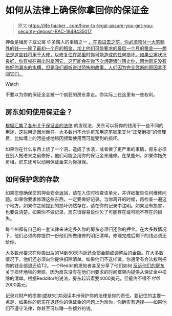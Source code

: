 # 如何从法律上确保你拿回你的保证金

> 原文:[https://life hacker . com/how-to-legal-assure-you-get-you-security-deposit-BAC-1849435017](https://lifehacker.com/how-to-legally-ensure-you-get-your-security-deposit-bac-1849435017)

押金是租房子或公寓 许多恼人的事情之一 [。在搬进去之前，你必须预付一大笔额外的钱——除了最初一个月的租金、加上他们可能要求的最后一个月的租金——想法是这些钱将用于大修，以修复住在那里时你可能造成的任何损坏。如果公寓状况良好，你有权在搬出时拿回它，这可能会在你下次想砸墙时阻止你，因为房东没有修好你漏水的水槽，但是我们都听说过恐怖的故事，人们因为完全武断的原因拿不回它们。](https://lifehacker.com/when-your-landlord-can-legally-enter-your-apartment-an-1849045944) 

Watch

不要以为你的保证金会被一个疯狂的房东拿走。你实际上在这里有一些权利。

## **房东如何使用保证金？**

[根据汇集了各州关于保证金的法律](https://www.findlaw.com/realestate/landlord-tenant-law/security-deposit-laws.html) 的发现法，房东可以将你的钱用于一些不同的用途，这些用途因州而异。大多数州不允许房东用这笔钱来支付“正常磨损”的修理费，比如墙上的污迹或地毯因频繁使用而可能受到的损坏。

如果你在什么东西上烧了一个洞，造成了水渍，或者做了更严重的事情，房东必须在别人搬进来之前修好，他们可能会用你的保证金来维修。在某些州，如果你拖欠房租，房东还可以动用保证金来为你担保。

## **如何保护您的存款**

如果您想确保您的押金安全返回，请在入住时检查该单元，并详细报告任何维修问题。如果你要求修理这些东西，一定要做好记录。当你离开的时候，再检查一遍这个地方。如果你之前提到的损坏仍然存在，请在你的记录中注明。如果没有损害，也要说清楚。如果你不做记录，房东很容易说你欠了可能存在或可能不存在的损失。

每个州都有自己的一套法律来决定多久你的房东必须归还你的押金。在大多数情况下，他们必须向你提供一份他们所做维修的明细清单。修理完成后剩下的钱必须还给你。

大多数州要求在你搬出后的14到60天内返还全部金额或调整后的金额。在大多数情况下，他们还必须向你提供扣除清单。如果他们不这样做，你通常有合法权利把你的钱全部退还给T2。一个Reddit的发帖者甚至分享了他们如何 [反诉他们的房东](https://www.reddit.com/r/pittsburgh/comments/wsd879/psa_to_all_you_renters_with_shit_landlords/) 关于损坏地毯的索赔，因为房东没有在他们州要求的时间框架内提供从保证金中扣除的清单。根据Redditor的说法，房东起诉索要4000美元，但最终不得不*付给*2000美元。

记录对财产的损害(或缺失)并阅读本州保护你的法律是你的责任。要记住的主要一点是，如果你的房东在退还你的保证金的问题上为难你，你确实有选择——如果他们不遵守法律，你甚至可以赚一些额外的钱。